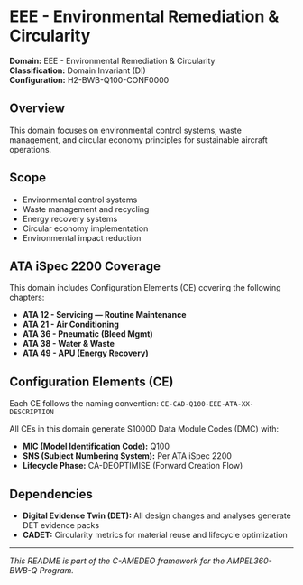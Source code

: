 # EEE - Environmental Remediation & Circularity

**Domain:** EEE - Environmental Remediation & Circularity  
**Classification:** Domain Invariant (DI)  
**Configuration:** H2-BWB-Q100-CONF0000  

## Overview

This domain focuses on environmental control systems, waste management, and circular economy principles for sustainable aircraft operations.

## Scope

- Environmental control systems
- Waste management and recycling
- Energy recovery systems
- Circular economy implementation
- Environmental impact reduction

## ATA iSpec 2200 Coverage

This domain includes Configuration Elements (CE) covering the following chapters:

- **ATA 12 - Servicing — Routine Maintenance**
- **ATA 21 - Air Conditioning**
- **ATA 36 - Pneumatic (Bleed Mgmt)**
- **ATA 38 - Water & Waste**
- **ATA 49 - APU (Energy Recovery)**

## Configuration Elements (CE)

Each CE follows the naming convention: `CE-CAD-Q100-EEE-ATA-XX-DESCRIPTION`

All CEs in this domain generate S1000D Data Module Codes (DMC) with:
- **MIC (Model Identification Code):** Q100
- **SNS (Subject Numbering System):** Per ATA iSpec 2200
- **Lifecycle Phase:** CA-DEOPTIMISE (Forward Creation Flow)

## Dependencies

- **Digital Evidence Twin (DET):** All design changes and analyses generate DET evidence packs
- **CADET:** Circularity metrics for material reuse and lifecycle optimization

---

*This README is part of the C-AMEDEO framework for the AMPEL360-BWB-Q Program.*